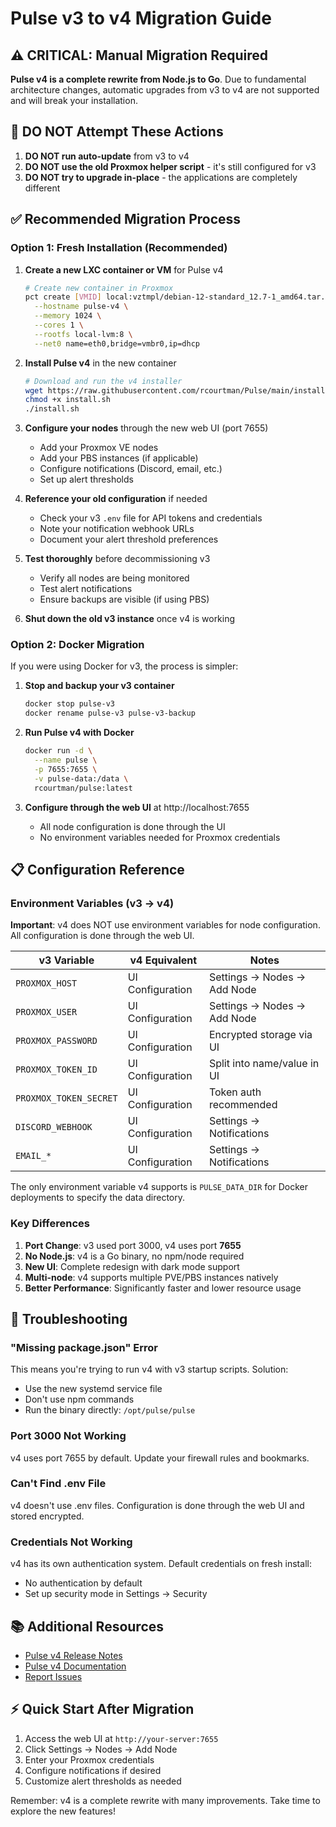 # Pulse v3 to v4 Migration Guide

## ⚠️ CRITICAL: Manual Migration Required

**Pulse v4 is a complete rewrite from Node.js to Go**. Due to fundamental architecture changes, automatic upgrades from v3 to v4 are not supported and will break your installation.

## 🚫 DO NOT Attempt These Actions

1. **DO NOT run auto-update** from v3 to v4
2. **DO NOT use the old Proxmox helper script** - it's still configured for v3
3. **DO NOT try to upgrade in-place** - the applications are completely different

## ✅ Recommended Migration Process

### Option 1: Fresh Installation (Recommended)

1. **Create a new LXC container or VM** for Pulse v4
   ```bash
   # Create new container in Proxmox
   pct create [VMID] local:vztmpl/debian-12-standard_12.7-1_amd64.tar.zst \
     --hostname pulse-v4 \
     --memory 1024 \
     --cores 1 \
     --rootfs local-lvm:8 \
     --net0 name=eth0,bridge=vmbr0,ip=dhcp
   ```

2. **Install Pulse v4** in the new container
   ```bash
   # Download and run the v4 installer
   wget https://raw.githubusercontent.com/rcourtman/Pulse/main/install.sh
   chmod +x install.sh
   ./install.sh
   ```

3. **Configure your nodes** through the new web UI (port 7655)
   - Add your Proxmox VE nodes
   - Add your PBS instances (if applicable)
   - Configure notifications (Discord, email, etc.)
   - Set up alert thresholds

4. **Reference your old configuration** if needed
   - Check your v3 `.env` file for API tokens and credentials
   - Note your notification webhook URLs
   - Document your alert threshold preferences

5. **Test thoroughly** before decommissioning v3
   - Verify all nodes are being monitored
   - Test alert notifications
   - Ensure backups are visible (if using PBS)

6. **Shut down the old v3 instance** once v4 is working

### Option 2: Docker Migration

If you were using Docker for v3, the process is simpler:

1. **Stop and backup your v3 container**
   ```bash
   docker stop pulse-v3
   docker rename pulse-v3 pulse-v3-backup
   ```

2. **Run Pulse v4 with Docker**
   ```bash
   docker run -d \
     --name pulse \
     -p 7655:7655 \
     -v pulse-data:/data \
     rcourtman/pulse:latest
   ```

3. **Configure through the web UI** at http://localhost:7655
   - All node configuration is done through the UI
   - No environment variables needed for Proxmox credentials

## 📋 Configuration Reference

### Environment Variables (v3 → v4)

**Important**: v4 does NOT use environment variables for node configuration. All configuration is done through the web UI.

| v3 Variable | v4 Equivalent | Notes |
|------------|---------------|-------|
| `PROXMOX_HOST` | UI Configuration | Settings → Nodes → Add Node |
| `PROXMOX_USER` | UI Configuration | Settings → Nodes → Add Node |
| `PROXMOX_PASSWORD` | UI Configuration | Encrypted storage via UI |
| `PROXMOX_TOKEN_ID` | UI Configuration | Split into name/value in UI |
| `PROXMOX_TOKEN_SECRET` | UI Configuration | Token auth recommended |
| `DISCORD_WEBHOOK` | UI Configuration | Settings → Notifications |
| `EMAIL_*` | UI Configuration | Settings → Notifications |

The only environment variable v4 supports is `PULSE_DATA_DIR` for Docker deployments to specify the data directory.

### Key Differences

1. **Port Change**: v3 used port 3000, v4 uses port **7655**
2. **No Node.js**: v4 is a Go binary, no npm/node required
3. **New UI**: Complete redesign with dark mode support
4. **Multi-node**: v4 supports multiple PVE/PBS instances natively
5. **Better Performance**: Significantly faster and lower resource usage

## 🔧 Troubleshooting

### "Missing package.json" Error
This means you're trying to run v4 with v3 startup scripts. Solution:
- Use the new systemd service file
- Don't use npm commands
- Run the binary directly: `/opt/pulse/pulse`

### Port 3000 Not Working
v4 uses port 7655 by default. Update your firewall rules and bookmarks.

### Can't Find .env File
v4 doesn't use .env files. Configuration is done through the web UI and stored encrypted.

### Credentials Not Working
v4 has its own authentication system. Default credentials on fresh install:
- No authentication by default
- Set up security mode in Settings → Security

## 📚 Additional Resources

- [Pulse v4 Release Notes](https://github.com/rcourtman/Pulse/releases/tag/v4.0.0)
- [Pulse v4 Documentation](https://github.com/rcourtman/Pulse#readme)
- [Report Issues](https://github.com/rcourtman/Pulse/issues)

## ⚡ Quick Start After Migration

1. Access the web UI at `http://your-server:7655`
2. Click Settings → Nodes → Add Node
3. Enter your Proxmox credentials
4. Configure notifications if desired
5. Customize alert thresholds as needed

Remember: v4 is a complete rewrite with many improvements. Take time to explore the new features!